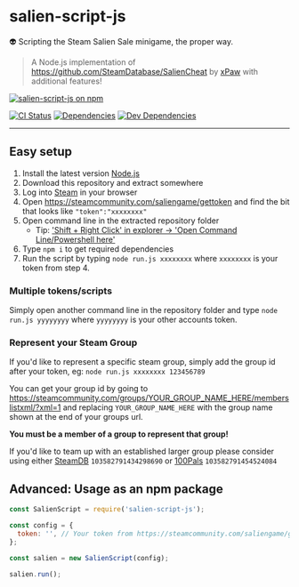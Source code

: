 # salien-script-js

👽 Scripting the Steam Salien Sale minigame, the proper way.

> A Node.js implementation of https://github.com/SteamDatabase/SalienCheat by [xPaw](https://github.com/xPaw) with additional features!

[![salien-script-js on npm](https://nodei.co/npm/salien-script-js.png)](https://nodei.co/npm/salien-script-js/)

[![CI Status](https://img.shields.io/travis/South-Paw/salien-script-js/rework.svg)](https://travis-ci.org/South-Paw/salien-script-js)
[![Dependencies](https://david-dm.org/South-Paw/salien-script-js/rework.svg)](https://david-dm.org/South-Paw/salien-script-js/rework)
[![Dev Dependencies](https://david-dm.org/South-Paw/salien-script-js/rework/dev-status.svg)](https://david-dm.org/South-Paw/salien-script-js/rework?type=dev)

---

## Easy setup

1. Install the latest version [Node.js](https://nodejs.org/en/)
2. Download this repository and extract somewhere
3. Log into [Steam](http://store.steampowered.com/) in your browser
4. Open https://steamcommunity.com/saliengame/gettoken and find the bit that looks like `"token":"xxxxxxxx"`
5. Open command line in the extracted repository folder
    * Tip: ['Shift + Right Click' in explorer -> 'Open Command Line/Powershell here'](http://i.imgur.com/6FJcydX.png)
6. Type `npm i` to get required dependencies
7. Run the script by typing `node run.js xxxxxxxx` where `xxxxxxxx` is your token from step 4.

### Multiple tokens/scripts

Simply open another command line in the repository folder and type `node run.js yyyyyyyy` where `yyyyyyyy` is your other accounts token.

### Represent your Steam Group

If you'd like to represent a specific steam group, simply add the group id after your token, eg: `node run.js xxxxxxxx 123456789`

You can get your group id by going to https://steamcommunity.com/groups/YOUR_GROUP_NAME_HERE/memberslistxml/?xml=1 and replacing `YOUR_GROUP_NAME_HERE` with the group name shown at the end of your groups url.

**You must be a member of a group to represent that group!**

If you'd like to team up with an established larger group please consider using either [SteamDB](https://steamcommunity.com/groups/steamdb) `103582791434298690` or [100Pals](https://steamcommunity.com/groups/100pals) `103582791454524084`

## Advanced: Usage as an npm package

```js
const SalienScript = require('salien-script-js');

const config = {
  token: '', // Your token from https://steamcommunity.com/saliengame/gettoken
};

const salien = new SalienScript(config);

salien.run();
```
